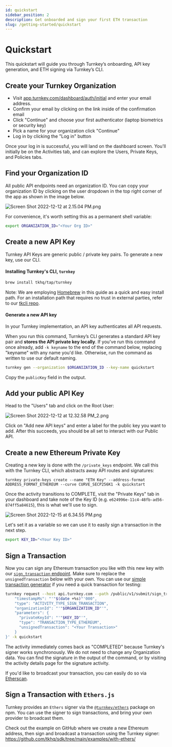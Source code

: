 ```yaml
---
id: quickstart
sidebar_position: 2
description: Get onboarded and sign your first ETH transaction 
slug: /getting-started/quickstart 
---
```

# Quickstart 

This quickstart will guide you through Turnkey’s onboarding, API key generation, and ETH signing via Turnkey’s CLI.

## Create your Turnkey Organization

- Visit [app.turnkey.com/dashboard/auth/initial](https://app.turnkey.com/dashboard/auth/initial) and enter your email address.
- Confirm your email by clicking on the link inside of the confirmation email
- Click "Continue" and choose your first authenticator (laptop biometrics or security key)
- Pick a name for your organization click "Continue"
- Log in by clicking the "Log in" button

Once your log in is successful, you will land on the dashboard screen. You'll initially be on the Activities tab, and can explore the Users, Private Keys, and Policies tabs.

## Find your Organization ID

All public API endpoints need an organization ID. You can copy your organization ID by clicking on the user dropdown in the top right corner of the app as shown in the image below.

![](https://files.readme.io/d8ff903-Screen_Shot_2022-12-12_at_2.15.04_PM.png "Screen Shot 2022-12-12 at 2.15.04 PM.png")

For convenience, it's worth setting this as a permanent shell variable:

```sh
export ORGANIZATION_ID="<Your Org ID>"
```

## Create a new API Key

Turnkey API Keys are generic public / private key pairs. To generate a new key, use our CLI.

#### Installing Turnkey's CLI, `turnkey`

```sh
brew install tkhq/tap/turnkey
```

Note: We are employing  [Homebrew](https://brew.sh/) in this guide as a quick and easy install path. For an installation path that requires no trust in external parties, refer to our [tkcli repo](https://github.com/tkhq/tkcli).

#### Generate a new API key

 In your Turnkey implementation, an API key authenticates all API requests.

When you run this command, Turnkey’s CLI generates a standard API key pair and **stores the API private key locally**. If you've run this command once already, add `-k keyname` to the end of the command below, replacing "keyname" with any name you'd like. Otherwise, run the command as written to use our default naming.

```sh
turnkey gen --organization $ORGANIZATION_ID --key-name quickstart
```

Copy the `publicKey` field in the output.

## Add your public API Key

Head to the "Users" tab and click on the Root User:

![](https://files.readme.io/d8fbe2b-Screen_Shot_2022-12-12_at_12.32.58_PM_2.png "Screen Shot 2022-12-12 at 12.32.58 PM_2.png")

Click on "Add new API keys" and enter a label for the public key you want to add. After this succeeds, you should be all set to interact with our Public API.

## Create a new Ethereum Private Key

Creating a new key is done with the `/private_keys` endpoint. We call this with the Turnkey CLI, which abstracts away API routes and signatures:

```
turnkey private-keys create --name "ETH Key" --address-format ADDRESS_FORMAT_ETHEREUM --curve CURVE_SECP256K1 -k quickstart
```

Once the activity transitions to COMPLETE, visit the "Private Keys" tab in your dashboard and take note of the Key ID (e.g. `e624996e-11c4-48fb-ad56-874ff5a84615`), this is what we'll use to sign.

![](https://files.readme.io/2812d13-Screen_Shot_2022-12-15_at_6.34.55_PM.png "Screen Shot 2022-12-15 at 6.34.55 PM.png")

Let's set it as a variable so we can use it to easily sign a transaction in the next step.

```sh
export KEY_ID="<Your Key ID>"
```

## Sign a Transaction

Now you can sign any Ethereum transaction you like with this new key with our [`sign_transaction` endpoint](https://docs.turnkey.com/api#tag/Signers/operation/SignTransaction). Make sure to replace the `unsignedTransaction` below with your own. You can use our [simple transaction generator](https://build.tx.xyz) if you need a quick transaction for testing:

```sh
turnkey request --host api.turnkey.com --path /public/v1/submit/sign_transaction --body '{
    "timestampMs": "'"$(date +%s)"'000",
    "type": "ACTIVITY_TYPE_SIGN_TRANSACTION",
    "organizationId": "'"$ORGANIZATION_ID"'",
    "parameters": {
      "privateKeyId": "'"$KEY_ID"'",
      "type": "TRANSACTION_TYPE_ETHEREUM",
      "unsignedTransaction": "<Your Transaction>"
    }
}' -k quickstart
```

The activity immediately comes back as "COMPLETED" because Turnkey's signer works synchronously. We do not need to change any Organization data. You can find the signature in the output of the command, or by visiting the activity details page for the signature activity.

If you'd like to broadcast your transaction, you can easily do so via [Etherscan](https://etherscan.io/pushTx).

## Sign a Transaction with `Ethers.js`

Turnkey provides an `Ethers` signer via the [`@turnkey/ethers`](https://www.npmjs.com/package/@turnkey/ethers) package on npm. You can use the signer to sign transactions, and bring your own provider to broadcast them.

Check out the example on GitHub where we create a new Ethereum address, then sign and broadcast a transaction using the Turnkey signer: <https://github.com/tkhq/sdk/tree/main/examples/with-ethers/>

